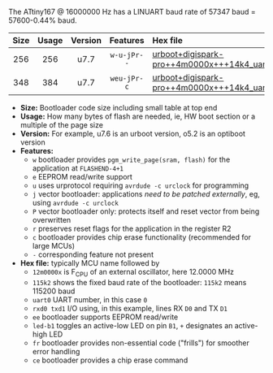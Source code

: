The ATtiny167 @ 16000000 Hz has a LINUART baud rate of 57347 baud = 57600-0.44% baud.

|Size|Usage|Version|Features|Hex file|
|:-:|:-:|:-:|:-:|:--|
|256|256|u7.7|`w-u-jPr--`|[urboot+digispark-pro++4m0000x+++14k4_uart0_rxa0_txa1_led+b1_fr.hex](https://raw.githubusercontent.com/stefanrueger/urboot.hex/main/boards/digispark-pro/external_oscillator/fcpu++4m0000_Hz/br+++14k4_bps/urboot+digispark-pro++4m0000x+++14k4_uart0_rxa0_txa1_led+b1_fr.hex)|
|348|384|u7.7|`weu-jPr-c`|[urboot+digispark-pro++4m0000x+++14k4_uart0_rxa0_txa1_ee_led+b1_fr_ce.hex](https://raw.githubusercontent.com/stefanrueger/urboot.hex/main/boards/digispark-pro/external_oscillator/fcpu++4m0000_Hz/br+++14k4_bps/urboot+digispark-pro++4m0000x+++14k4_uart0_rxa0_txa1_ee_led+b1_fr_ce.hex)|

- **Size:** Bootloader code size including small table at top end
- **Usage:** How many bytes of flash are needed, ie, HW boot section or a multiple of the page size
- **Version:** For example, u7.6 is an urboot version, o5.2 is an optiboot version
- **Features:**
  + `w` bootloader provides `pgm_write_page(sram, flash)` for the application at `FLASHEND-4+1`
  + `e` EEPROM read/write support
  + `u` uses urprotocol requiring `avrdude -c urclock` for programming
  + `j` vector bootloader: applications *need to be patched externally*, eg, using `avrdude -c urclock`
  + `P` vector bootloader only: protects itself and reset vector from being overwritten
  + `r` preserves reset flags for the application in the register R2
  + `c` bootloader provides chip erase functionality (recommended for large MCUs)
  + `-` corresponding feature not present
- **Hex file:** typically MCU name followed by
  + `12m0000x` is F<sub>CPU</sub> of an external oscillator, here 12.0000 MHz
  + `115k2` shows the fixed baud rate of the bootloader: `115k2` means 115200 baud
  + `uart0` UART number, in this case `0`
  + `rxd0 txd1` I/O using, in this example, lines RX `D0` and TX `D1`
  + `ee` bootloader supports EEPROM read/write
  + `led-b1` toggles an active-low LED on pin `B1`, `+` designates an active-high LED
  + `fr` bootloader provides non-essential code ("frills") for smoother error handling
  + `ce` bootloader provides a chip erase command
